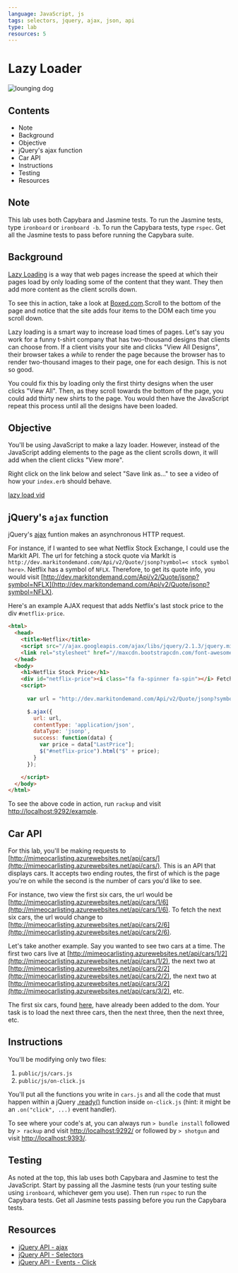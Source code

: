```yaml
---
language: JavaScript, js
tags: selectors, jquery, ajax, json, api
type: lab
resources: 5
---
```


# Lazy Loader

![lounging dog](https://s3-us-west-2.amazonaws.com/web-dev-readme-photos/js/lounging-dog.jpg)

## Contents

* Note
* Background
* Objective
* jQuery's ajax function
* Car API
* Instructions
* Testing
* Resources

## Note

This lab uses both Capybara and Jasmine tests. To run the Jasmine tests, type `ironboard` or `ironboard -b`. To run the Capybara tests, type `rspec`. Get all the Jasmine tests to pass before running the Capybara suite.

## Background

[Lazy Loading](http://en.wikipedia.org/wiki/Lazy_loading) is a way that web pages increase the speed at which their pages load by only loading some of the content that they want. They then add more content as the client scrolls down.

To see this in action, take a look at [Boxed.com](https://www.boxed.com/products/category/6/household).Scroll to the bottom of the page and notice that the site adds four items to the DOM each time you scroll down.

Lazy loading is a smart way to increase load times of pages. Let's say you work for a funny t-shirt company that has two-thousand designs that clients can choose from. If a client visits your site and clicks  "View All Designs", their browser takes a *while* to render the page because the browser has to render two-thousand images to their page, one for each design. This is not so good.

You could fix this by loading only the first thirty designs when the user clicks "View All". Then, as they scroll towards the bottom of the page, you could add thirty new shirts to the page. You would then have the JavaScript repeat this process until all the designs have been loaded.

## Objective

You'll be using JavaScript to make a lazy loader. However, instead of the JavaScript adding elements to the page as the client scrolls down, it will add when the client clicks "View more".

Right click on the link below and select "Save link as..." to see a video of how your `index.erb` should behave.

[lazy load vid](https://s3-us-west-2.amazonaws.com/web-dev-readme-photos/js/cars.mov)

## jQuery's `ajax` function

jQuery's [ajax](http://api.jquery.com/jquery.ajax/) funtion makes an asynchronous HTTP request. 

For instance, if I wanted to see what Netflix Stock Exchange, I could use the MarkIt API. The url for fetching a stock quote via MarkIt is `http://dev.markitondemand.com/Api/v2/Quote/jsonp?symbol=< stock symbol here>`. Netflix has a symbol of `NFLX`. Therefore, to get its quote info, you would visit [http://dev.markitondemand.com/Api/v2/Quote/jsonp?symbol=NFLX](http://dev.markitondemand.com/Api/v2/Quote/jsonp?symbol=NFLX). 

Here's an example AJAX request that adds Netflix's last stock price to the div `#netflix-price`.

```html
<html>
  <head>
    <title>Netflix</title>
    <script src="//ajax.googleapis.com/ajax/libs/jquery/2.1.3/jquery.min.js"></script>
    <link rel="stylesheet" href="//maxcdn.bootstrapcdn.com/font-awesome/4.3.0/css/font-awesome.min.css">
  </head>
  <body>
    <h1>Netflix Stock Price</h1>
    <div id="netflix-price"><i class="fa fa-spinner fa-spin"></i> Fetching Data...</div>
    <script>
    
      var url = "http://dev.markitondemand.com/Api/v2/Quote/jsonp?symbol=NFLX";

      $.ajax({
        url: url,
        contentType: 'application/json',
        dataType: 'jsonp',
        success: function(data) {
          var price = data["LastPrice"];
          $("#netflix-price").html("$" + price);
        }
      });

    </script>
  </body>
</html>
```

To see the above code in action, run `rackup` and visit [http://localhost:9292/example](http://localhost:9292/example).

## Car API

For this lab, you'll be making requests to [http://mimeocarlisting.azurewebsites.net/api/cars/](http://mimeocarlisting.azurewebsites.net/api/cars/). This is an API that displays cars. It accepts two ending routes, the first of which is the page you're on while the second is the number of cars you'd like to see. 

For instance, two view the first six cars, the url would be [http://mimeocarlisting.azurewebsites.net/api/cars/1/6](http://mimeocarlisting.azurewebsites.net/api/cars/1/6). To fetch the next six cars, the url would change to [http://mimeocarlisting.azurewebsites.net/api/cars/2/6](http://mimeocarlisting.azurewebsites.net/api/cars/2/6).

Let's take another example. Say you wanted to see two cars at a time. The first two cars live at [http://mimeocarlisting.azurewebsites.net/api/cars/1/2](http://mimeocarlisting.azurewebsites.net/api/cars/1/2), the next two at [http://mimeocarlisting.azurewebsites.net/api/cars/2/2](http://mimeocarlisting.azurewebsites.net/api/cars/2/2), the next two at [http://mimeocarlisting.azurewebsites.net/api/cars/3/2](http://mimeocarlisting.azurewebsites.net/api/cars/3/2), etc.

The first six cars, found [here](http://mimeocarlisting.azurewebsites.net/api/cars/1/6), have already been added to the dom. Your task is to load the next three cars, then the next three, then the next three, etc.

## Instructions

You'll be modifying only two files:

1. `public/js/cars.js`
2. `public/js/on-click.js`

You'll put all the functions you write in `cars.js` and all the code that must happen within a jQuery [.ready()](https://api.jquery.com/ready/) function inside `on-click.js` (hint: it might be an `.on("click", ...)` event handler).

To see where your code's at, you can always run `> bundle install` followed by `> rackup` and visit [http://localhost:9292/](http://localhost:9292/) or followed by `> shotgun` and visit [http://localhost:9393/](http://localhost:9393/).

## Testing

As noted at the top, this lab uses both Capybara and Jasmine to test the JavaScript. Start by passing all the Jasmine tests (run your testing suite using `ironboard`, whichever gem you use). Then run `rspec` to run the Capybara tests. Get all Jasmine tests passing before you run the Capybara tests.

## Resources

* [jQuery API - ajax](http://api.jquery.com/jquery.ajax/)
* [jQuery API - Selectors](http://api.jquery.com/category/selectors/)
* [jQuery API - Events - Click](http://api.jquery.com/click/)
